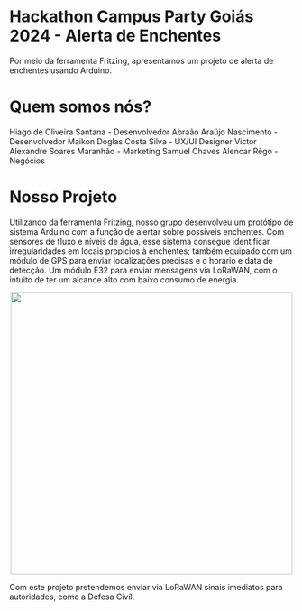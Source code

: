 # Hackathon Campus Party Goiás 2024 - Alerta de Enchentes
Por meio da ferramenta Fritzing, apresentamos um projeto de alerta de enchentes usando Arduino.
# Quem somos nós?
Hiago de Oliveira Santana - Desenvolvedor
Abraão Araújo Nascimento - Desenvolvedor
Maikon Doglas Costa Silva - UX/UI Designer
Victor Alexandre Soares Maranhão - Marketing
Samuel Chaves Alencar Rêgo - Negócios

# Nosso Projeto
Utilizando da ferramenta Fritzing, nosso grupo desenvolveu um protótipo de sistema Arduino com a função de alertar sobre possíveis enchentes.
Com sensores de fluxo e níveis de água, esse sistema consegue identificar irregularidades em locais propícios à enchentes; também equipado com um módulo de GPS para enviar localizações precisas e o horário e data de detecção. Um módulo E32 para enviar mensagens via LoRaWAN, com o intuito de ter um alcance alto com baixo consumo de energia.
<p align="center">
  <img src = "https://github.com/user-attachments/assets/3894abf2-88a5-46e3-9d4f-e9b73ce68ffc" width=500>
</p>
Com este projeto pretendemos enviar via LoRaWAN sinais imediatos para autoridades, como a Defesa Civíl.
